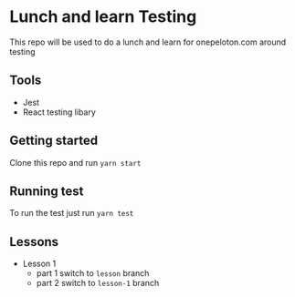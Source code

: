 # Lunch and learn Testing

This repo will be used to do a lunch and learn for onepeloton.com around testing

## Tools
* Jest
* React testing libary

## Getting started
Clone this repo and run `yarn start`

## Running test
To run the test just run `yarn test`

## Lessons 
* Lesson 1 
    * part 1 switch to `lesson` branch
    * part 2 switch to `lesson-1` branch

